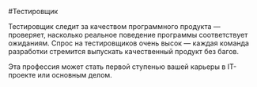 #Тестировщик

Тестировщик следит за качеством программного продукта — проверяет, насколько реальное поведение программы соответствует ожиданиям.
Спрос на тестировщиков очень высок — каждая команда разработки стремится выпускать качественный продукт без багов.

Эта профессия может стать первой ступенью вашей карьеры в IT-проекте или основным делом.